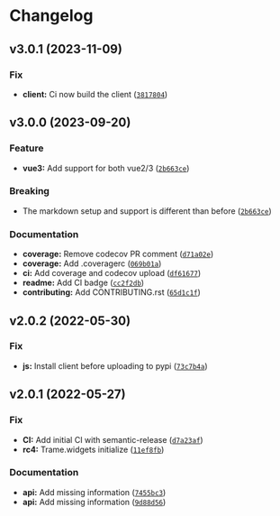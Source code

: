# Changelog

<!--next-version-placeholder-->

## v3.0.1 (2023-11-09)

### Fix

* **client:** Ci now build the client ([`3817804`](https://github.com/Kitware/trame-markdown/commit/3817804abb2bbcbfb477ed2823d76614075a5ab2))

## v3.0.0 (2023-09-20)

### Feature

* **vue3:** Add support for both vue2/3 ([`2b663ce`](https://github.com/Kitware/trame-markdown/commit/2b663cef18c043f6262f63a13d333c341abb7ea9))

### Breaking

* The markdown setup and support is different than before ([`2b663ce`](https://github.com/Kitware/trame-markdown/commit/2b663cef18c043f6262f63a13d333c341abb7ea9))

### Documentation

* **coverage:** Remove codecov PR comment ([`d71a02e`](https://github.com/Kitware/trame-markdown/commit/d71a02e428b503bb480bc4a2651ca02502769c15))
* **coverage:** Add .coveragerc ([`069b01a`](https://github.com/Kitware/trame-markdown/commit/069b01a47b2d3b208198bd4da55a885dad1f5a2a))
* **ci:** Add coverage and codecov upload ([`df61677`](https://github.com/Kitware/trame-markdown/commit/df61677991c82c1f3af24a63fd50ef957547f4b1))
* **readme:** Add CI badge ([`cc2f2db`](https://github.com/Kitware/trame-markdown/commit/cc2f2dbde0adf2123fa004864a4b9e1ba41ddf98))
* **contributing:** Add CONTRIBUTING.rst ([`65d1c1f`](https://github.com/Kitware/trame-markdown/commit/65d1c1fbac917d3630fc438435bb978e51f26189))

## v2.0.2 (2022-05-30)
### Fix
* **js:** Install client before uploading to pypi ([`73c7b4a`](https://github.com/Kitware/trame-markdown/commit/73c7b4ae3dfc4b7ec414d0fdbccea50fd4f8761b))

## v2.0.1 (2022-05-27)
### Fix
* **CI:** Add initial CI with semantic-release ([`d7a23af`](https://github.com/Kitware/trame-markdown/commit/d7a23afb877c799cb8c9a10ca60726f7df712e6c))
* **rc4:** Trame.widgets initialize ([`11ef8fb`](https://github.com/Kitware/trame-markdown/commit/11ef8fb8d41b86663e2fb25ff5cd7602fc499f6b))

### Documentation
* **api:** Add missing information ([`7455bc3`](https://github.com/Kitware/trame-markdown/commit/7455bc319a33af509a0ddd689b04eccce9888bf3))
* **api:** Add missing information ([`9d88d56`](https://github.com/Kitware/trame-markdown/commit/9d88d56f826fa1c22c80eadfd3f97feca4ad1439))
